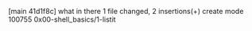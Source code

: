 [main 41d1f8c] what in there
 1 file changed, 2 insertions(+)
 create mode 100755 0x00-shell_basics/1-listit

